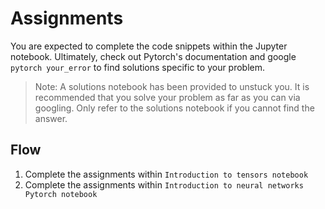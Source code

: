 # Assignments

You are expected to complete the code snippets within the Jupyter notebook. Ultimately, check out Pytorch's documentation and google `pytorch your_error` to find solutions specific to your problem.

> Note: A solutions notebook has been provided to unstuck you. It is recommended that you solve your problem as far as you can via googling. Only refer to the solutions notebook if you cannot find the answer.

## Flow

1. Complete the assignments within `Introduction to tensors notebook`
2. Complete the assignments within `Introduction to neural networks Pytorch notebook`
